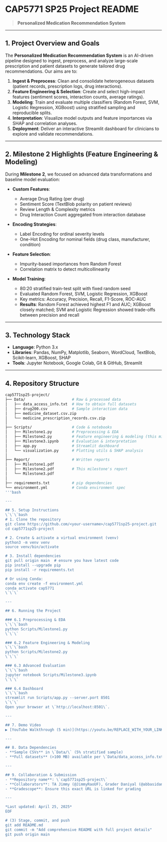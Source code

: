 # CAP5771 SP25 Project README

> **Personalized Medication Recommendation System**

---

## 1. Project Overview and Goals
The **Personalized Medication Recommendation System** is an AI-driven pipeline designed to ingest, preprocess, and analyze large-scale prescription and patient datasets to generate tailored drug recommendations. Our aims are to:

1. **Ingest & Preprocess**: Clean and consolidate heterogeneous datasets (patient records, prescription logs, drug interactions).  
2. **Feature Engineering & Selection**: Create and select high-impact features (sentiment scores, interaction counts, average ratings).  
3. **Modeling**: Train and evaluate multiple classifiers (Random Forest, SVM, Logistic Regression, XGBoost) using stratified sampling and reproducible splits.  
4. **Interpretation**: Visualize model outputs and feature importances via SHAP and correlation analyses.  
5. **Deployment**: Deliver an interactive Streamlit dashboard for clinicians to explore and validate recommendations.  

---

## 2. Milestone 2 Highlights (Feature Engineering & Modeling)

During **Milestone 2**, we focused on advanced data transformations and baseline model evaluation:

- **Custom Features**:  
  - Average Drug Rating (per drug)  
  - Sentiment Score (TextBlob polarity on patient reviews)  
  - Review Length & Complexity metrics  
  - Drug Interaction Count aggregated from interaction database  

- **Encoding Strategies**:  
  - Label Encoding for ordinal severity levels  
  - One-Hot Encoding for nominal fields (drug class, manufacturer, condition)  

- **Feature Selection**:  
  - Impurity-based importances from Random Forest  
  - Correlation matrix to detect multicollinearity  

- **Model Training**:  
  - 80:20 stratified train-test split with fixed random seed  
  - Evaluated Random Forest, SVM, Logistic Regression, XGBoost  
  - Key metrics: Accuracy, Precision, Recall, F1-Score, ROC-AUC  
  - **Results**: Random Forest achieved highest F1 and AUC; XGBoost closely matched; SVM and Logistic Regression showed trade-offs between precision and recall  

---

## 3. Technology Stack
- **Language**: Python 3.x  
- **Libraries**: Pandas, NumPy, Matplotlib, Seaborn, WordCloud, TextBlob, Scikit-learn, XGBoost, SHAP  
- **Tools**: Jupyter Notebook, Google Colab, Git & GitHub, Streamlit  

---

## 4. Repository Structure
```bash
cap5771sp25-project/
├── Data/                     # Raw & processed data
│   ├── data_access_info.txt  # How to obtain full datasets
│   ├── drug200.csv           # Sample interaction data
│   ├── medicine_dataset.csv.zip
│   └── medicine_prescription_records.csv.zip
│
├── Scripts/                  # Code & notebooks
│   ├── Milestone1.py         # Preprocessing & EDA
│   ├── Milestone2.py         # Feature engineering & modeling (this milestone)
│   ├── Milestone3.ipynb      # Evaluation & interpretation
│   ├── app.py                # Streamlit dashboard
│   └── visualization.py      # Plotting utils & SHAP analysis
│
├── Report/                   # Written reports
│   ├── Milestone1.pdf
│   ├── Milestone2.pdf        # This milestone's report
│   └── Milestone3.pdf
│
├── requirements.txt          # pip dependencies
└── environment.yml           # Conda environment spec
'''bash

---

## 5. Setup Instructions
\`\`\`bash
# 1. Clone the repository
git clone https://github.com/<your-username>/cap5771sp25-project.git
cd cap5771sp25-project

# 2. Create & activate a virtual environment (venv)
python3 -m venv venv
source venv/bin/activate

# 3. Install dependencies
git pull origin main  # ensure you have latest code
pip install --upgrade pip
pip install -r requirements.txt

# Or using Conda:
conda env create -f environment.yml
conda activate cap5771
\`\`\`

---

## 6. Running the Project

### 6.1 Preprocessing & EDA
\`\`\`bash
python Scripts/Milestone1.py
\`\`\`

### 6.2 Feature Engineering & Modeling
\`\`\`bash
python Scripts/Milestone2.py
\`\`\`

### 6.3 Advanced Evaluation
\`\`\`bash
jupyter notebook Scripts/Milestone3.ipynb
\`\`\`

### 6.4 Dashboard
\`\`\`bash
streamlit run Scripts/app.py --server.port 8501
\`\`\`
Open your browser at \`http://localhost:8501\`.

---

## 7. Demo Video
▶️ [YouTube Walkthrough (5 min)](https://youtu.be/REPLACE_WITH_YOUR_LINK)

---

## 8. Data Dependencies
- **Sample CSVs** in \`Data/\` (5% stratified sample)  
- **Full datasets** (>100 MB) available per \`Data/data_access_info.txt\`  

---

## 9. Collaboration & Submission
- **Repository name**: \`cap5771sp25-project\`  
- **Collaborators**: TA Jimmy (@JimmyRaoUF), Grader Daniyal (@abbasidaniyal), Dr. Cruz (@lcruz-cas), Dr. Grant (@cegme)  
- **Gradescope**: Ensure this exact URL is linked for grading  

---

*Last updated: April 25, 2025*
EOF

# (3) Stage, commit, and push
git add README.md
git commit -m "Add comprehensive README with full project details"
git push origin main
